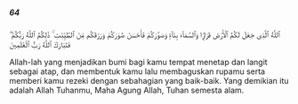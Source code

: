 ##### 64

<span class="ayah">ٱللَّهُ ٱلَّذِى جَعَلَ لَكُمُ ٱلْأَرْضَ قَرَارًۭا وَٱلسَّمَآءَ بِنَآءًۭ وَصَوَّرَكُمْ فَأَحْسَنَ صُوَرَكُمْ وَرَزَقَكُم مِّنَ ٱلطَّيِّبَٰتِ ۚ ذَٰلِكُمُ ٱللَّهُ رَبُّكُمْ ۖ فَتَبَارَكَ ٱللَّهُ رَبُّ ٱلْعَٰلَمِينَ</span>

<span class="ayah_translation">Allah-lah yang menjadikan bumi bagi kamu tempat menetap dan langit sebagai atap, dan membentuk kamu lalu membaguskan rupamu serta memberi kamu rezeki dengan sebahagian yang baik-baik. Yang demikian itu adalah Allah Tuhanmu, Maha Agung Allah, Tuhan semesta alam.</span>
